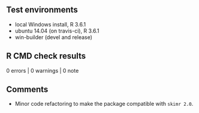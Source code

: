 ## Test environments
* local Windows install, R 3.6.1
* ubuntu 14.04 (on travis-ci), R 3.6.1
* win-builder (devel and release)

## R CMD check results

0 errors | 0 warnings | 0 note

## Comments

  - Minor code refactoring to make the package compatible with `skimr 2.0`.
